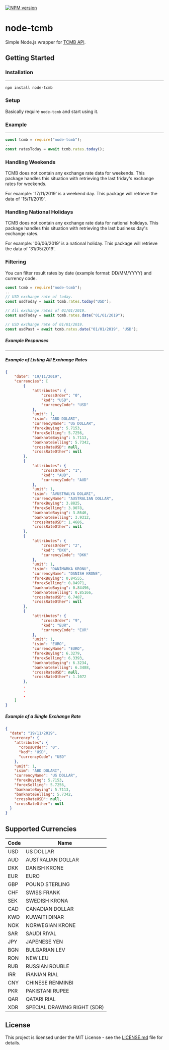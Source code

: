 [![NPM version][npm-image]][npm-url]

# node-tcmb

Simple Node.js wrapper for [TCMB API](https://www.tcmb.gov.tr/kurlar/today.xml).

## Getting Started

### Installation

---

```sh
npm install node-tcmb
```

### Setup

Basically require `node-tcmb` and start using it.

### Example

---

```javascript
const tcmb = require("node-tcmb");
..
const ratesToday = await tcmb.rates.today();
```

### Handling Weekends

TCMB does not contain any exchange rate data for weekends. This package handles this situation with retrieving the last friday's exchange rates for weekends.

For example: '17/11/2019' is a weekend day. This package will retrieve the data of '15/11/2019'.

### Handling National Holidays

TCMB does not contain any exchange rate data for national holidays. This package handles this situation with retrieving the last business day's exchange rates.

For example: '06/06/2019' is a national holiday. This package will retrieve the data of '31/05/2019'.

### Filtering

You can filter result rates by date (example format: DD/MM/YYYY) and currency code.

```javascript
const tcmb = require("node-tcmb");
..
// USD exchange rate of today.
const usdToday = await tcmb.rates.today("USD");

// All exchange rates of 01/01/2019.
const usdToday = await tcmb.rates.date("01/01/2019");

// USD exchange rate of 01/01/2019.
const usdPast = await tcmb.rates.date("01/01/2019", "USD");
```

##### Example Responses

---

##### Example of Listing All Exchange Rates

```json
{
    "date": "19/11/2019",
    "currencies": [
        {
            "attributes": {
                "crossOrder": "0",
                "kod": "USD",
                "currencyCode": "USD"
            },
            "unit": 1,
            "isim": "ABD DOLARI",
            "currencyName": "US DOLLAR",
            "forexBuying": 5.7153,
            "forexSelling": 5.7256,
            "banknoteBuying": 5.7113,
            "banknoteSelling": 5.7342,
            "crossRateUSD": null,
            "crossRateOther": null
        },
        {
            "attributes": {
                "crossOrder": "1",
                "kod": "AUD",
                "currencyCode": "AUD"
            },
            "unit": 1,
            "isim": "AVUSTRALYA DOLARI",
            "currencyName": "AUSTRALIAN DOLLAR",
            "forexBuying": 3.8825,
            "forexSelling": 3.9078,
            "banknoteBuying": 3.8646,
            "banknoteSelling": 3.9312,
            "crossRateUSD": 1.4686,
            "crossRateOther": null
        },
        {
            "attributes": {
                "crossOrder": "2",
                "kod": "DKK",
                "currencyCode": "DKK"
            },
            "unit": 1,
            "isim": "DANİMARKA KRONU",
            "currencyName": "DANISH KRONE",
            "forexBuying": 0.84555,
            "forexSelling": 0.84971,
            "banknoteBuying": 0.84496,
            "banknoteSelling": 0.85166,
            "crossRateUSD": 6.7487,
            "crossRateOther": null
        },
        {
            "attributes": {
                "crossOrder": "9",
                "kod": "EUR",
                "currencyCode": "EUR"
            },
            "unit": 1,
            "isim": "EURO",
            "currencyName": "EURO",
            "forexBuying": 6.3279,
            "forexSelling": 6.3393,
            "banknoteBuying": 6.3234,
            "banknoteSelling": 6.3488,
            "crossRateUSD": null,
            "crossRateOther": 1.1072
        },
        .
        .
        .
    ]
}
```

##### Example of a Single Exchange Rate

```json
{
  "date": "19/11/2019",
  "currency": {
    "attributes": {
      "crossOrder": "0",
      "kod": "USD",
      "currencyCode": "USD"
    },
    "unit": 1,
    "isim": "ABD DOLARI",
    "currencyName": "US DOLLAR",
    "forexBuying": 5.7153,
    "forexSelling": 5.7256,
    "banknoteBuying": 5.7113,
    "banknoteSelling": 5.7342,
    "crossRateUSD": null,
    "crossRateOther": null
  }
}
```

## Supported Currencies

| Code | Name                        |
| ---- | --------------------------- |
| USD  | US DOLLAR                   |
| AUD  | AUSTRALIAN DOLLAR           |
| DKK  | DANISH KRONE                |
| EUR  | EURO                        |
| GBP  | POUND STERLING              |
| CHF  | SWISS FRANK                 |
| SEK  | SWEDISH KRONA               |
| CAD  | CANADIAN DOLLAR             |
| KWD  | KUWAITI DINAR               |
| NOK  | NORWEGIAN KRONE             |
| SAR  | SAUDI RIYAL                 |
| JPY  | JAPENESE YEN                |
| BGN  | BULGARIAN LEV               |
| RON  | NEW LEU                     |
| RUB  | RUSSIAN ROUBLE              |
| IRR  | IRANIAN RIAL                |
| CNY  | CHINESE RENMINBI            |
| PKR  | PAKISTANI RUPEE             |
| QAR  | QATARI RIAL                 |
| XDR  | SPECIAL DRAWING RIGHT (SDR) |

## License

This project is licensed under the MIT License - see the [LICENSE.md](LICENSE.md) file for details.

[npm-image]: https://img.shields.io/npm/v/node-tcmb.svg?style=flat
[npm-url]: https://www.npmjs.com/package/node-tcmb
